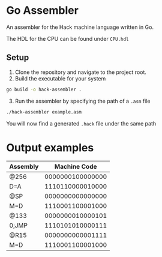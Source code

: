 # Go Assembler

An assembler for the Hack machine language written in Go.

The HDL for the CPU can be found under ``CPU.hdl``

## Setup
1. Clone the repository and navigate to the project root.
2. Build the executable for your system
```sh
go build -o hack-assembler .
```
3. Run the assembler by specifying the path of a ``.asm`` file
```sh
./hack-assembler example.asm
```


You will now find a generated ``.hack`` file under the same path


# Output examples

| Assembly   | Machine Code         |
|------------|---------------------|
| @256       | 0000000100000000    |
| D=A        | 1110110000010000    |
| @SP        | 0000000000000000    |
| M=D        | 1110001100001000    |
| @133       | 0000000010000101    |
| 0;JMP      | 1110101010000111    |
| @R15       | 0000000000001111    |
| M=D        | 1110001100001000    |


